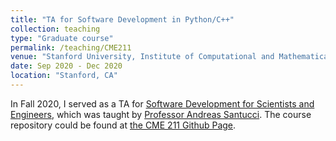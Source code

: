 ```yaml
---
title: "TA for Software Development in Python/C++"
collection: teaching
type: "Graduate course"
permalink: /teaching/CME211
venue: "Stanford University, Institute of Computational and Mathematical Engineering"
date: Sep 2020 - Dec 2020
location: "Stanford, CA"
---
```


In Fall 2020, I served as a TA for [Software Development for Scientists and Engineers](https://chkao831.github.io/files/cme211syllabus.md), which was taught by [Professor Andreas Santucci](http://web.stanford.edu/~santucci/). The course repository could be found at [the CME 211 Github Page](https://github.com/CME211/notes). 
